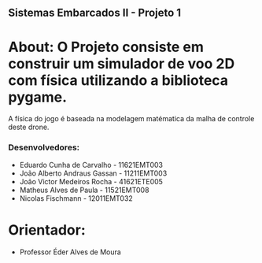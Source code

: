 ## Sistemas Embarcados II - Projeto 1

# About: O Projeto consiste em construir um simulador de voo 2D com física utilizando a biblioteca pygame. 
A física do jogo é baseada na modelagem matématica da malha de controle deste drone.

### Desenvolvedores:

 - Eduardo Cunha de Carvalho - 11621EMT003
 - João Alberto Andraus Gassan - 11211EMT003
 - João Victor Medeiros Rocha - 41621ETE005
 - Matheus Alves de Paula - 11521EMT008
 - Nicolas Fischmann - 12011EMT032
 
 # Orientador:

- Professor Éder Alves de Moura
